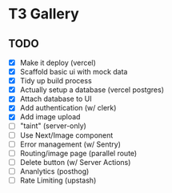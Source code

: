 # T3 Gallery

## TODO

- [x] Make it deploy (vercel)
- [x] Scaffold basic ui with mock data
- [x] Tidy up build process
- [x] Actually setup a database (vercel postgres)
- [x] Attach database to UI
- [x] Add authentication (w/ clerk)
- [x] Add image upload
- [ ] "taint" (server-only)
- [ ] Use Next/Image component
- [ ] Error management (w/ Sentry)
- [ ] Routing/image page (parallel route)
- [ ] Delete button (w/ Server Actions)
- [ ] Ananlytics (posthog)
- [ ] Rate Limiting (upstash)
